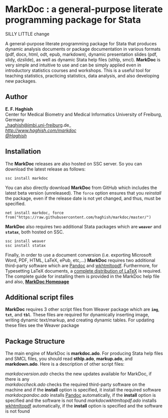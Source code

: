 # MarkDoc : a general-purpose literate programming package for Stata

SILLY LITTLE change

A general-purpose literate programming package for Stata that produces dynamic analysis
documents or package documentation in various formats (pdf, docx, html, odt, epub, markdown),
dynamic presentation slides (pdf, slidy, dzslide), as well as dynamic Stata help files (sthlp,
smcl). __MarkDoc__ is very simple and intuitive to use and can be simply applied even in introductory
statistics courses and workshops. This is a useful tool for teaching statistics, practicing statistics,
data analysis, and also developing new packages.


Author
------
  **E. F. Haghish**  
  Center for Medical Biometry and Medical Informatics
  University of Freiburg, Germany      
  _haghish@imbi.uni-freiburg.de_     
  _http://www.haghish.com/markdoc_  
  _[@Haghish](https://twitter.com/Haghish)_   

Installation
------------

The __MarkDoc__ releases are also hosted on SSC server. So you can download the latest release as follows:

    ssc install markdoc

You can also directly download __MarkDoc__ from GitHub which includes the latest beta version (unreleased). The `force`
option ensures that you _reinstall_ the package, even if the release date is not yet changed, and thus, must be specified.

    net install markdoc, force  from("https://raw.githubusercontent.com/haghish/markdoc/master/")

__MarkDoc__ also requires two additional Stata packages which are __`weaver`__ and __`statax`__, both hosted on SSC.

    ssc install weaver
    ssc install statax

Finally, in order to use a document conversion (i.e. exporting Microsoft Word, PDF, HTML, LaTeX, ePub, etc,...) __MarkDoc__ requires two additional third-party software which are [Pandoc](http://pandoc.org/) and [wkhtmltopdf](http://wkhtmltopdf.org/). Furthermore, for Typesetting LaTeX documents, a [complete distribution of LaTeX](https://latex-project.org/ftp.html) is required. The complete guide for installing them is provided in the MarkDoc help file and also,
[__MarkDoc Homepage__ ](http://www.haghish.com/statistics/stata-blog/reproducible-research/markdoc.php)


Additional script files
-----------------------

__MarkDoc__ requires 3 other script files from Weaver package which are __`img`__, __`txt`__, and __`tbl`__. These files are
required for dynamically inserting image, writing dynamic text/markup, and creating dynamic tables. For updating these
files see the Weaver package


Package Structure
-----------------

The main engine of MarkDoc is __markdoc.ado__. For producing Stata help files and SMCL files, you should read __sthlp.ado__,
__markup.ado__, and __markdown.ado__. Here is a description of other script files:

_markdocversion.ado_ checks the new updates available for MarkDoc, if there is any  
_markdoccheck.ado_ checks the required third-party software on the machine and if the __install__ option is specified,
it install the required software  
_markdocpandoc.ado_ installs [Pandoc](http://pandoc.org/) automatically, if the __install__ option is specified and the software is not found
_markdocwkhtmltopdf.ado_ installs [wkhtmltopdf](http://wkhtmltopdf.org/) automatically, if the __install__ option is specified and the software is not found
